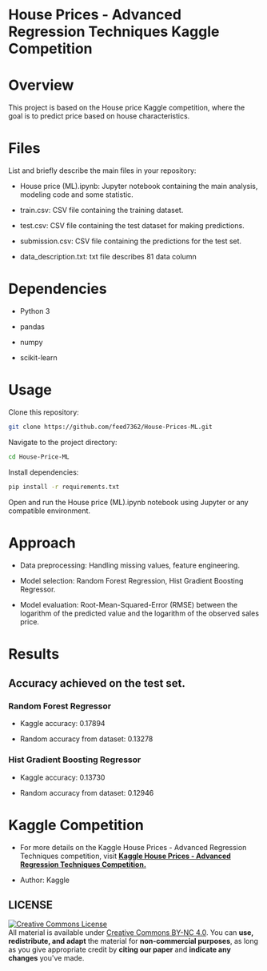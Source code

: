 # House Prices - Advanced Regression Techniques Kaggle Competition

# Overview

This project is based on the House price Kaggle competition, where the goal is to predict price based on house characteristics.

# Files

List and briefly describe the main files in your repository:

- House price (ML).ipynb: Jupyter notebook containing the main analysis, modeling code and some statistic.

- train.csv: CSV file containing the training dataset.

- test.csv: CSV file containing the test dataset for making predictions.

- submission.csv: CSV file containing the predictions for the test set.

- data_description.txt: txt file describes 81 data column

# Dependencies

- Python 3

- pandas

- numpy

- scikit-learn

# Usage

Clone this repository:

```sh
git clone https://github.com/feed7362/House-Prices-ML.git
```
Navigate to the project directory:

```sh
cd House-Price-ML
```
Install dependencies:
```sh
pip install -r requirements.txt
```
Open and run the House price (ML).ipynb notebook using Jupyter or any compatible environment.

# Approach

- Data preprocessing: Handling missing values, feature engineering.

- Model selection: Random Forest Regression, Hist Gradient Boosting Regressor.

- Model evaluation: Root-Mean-Squared-Error (RMSE) between the logarithm of the predicted value and the logarithm of the observed sales price.

# Results

## Accuracy achieved on the test set.

### Random Forest Regressor

- Kaggle accuracy:  0.17894

- Random accuracy from dataset: 0.13278

### Hist Gradient Boosting Regressor

- Kaggle accuracy:  0.13730

- Random accuracy from dataset: 0.12946

# Kaggle Competition

- For more details on the Kaggle House Prices - Advanced Regression Techniques competition, visit [**Kaggle House Prices - Advanced Regression Techniques Competition.**](https://www.kaggle.com/competitions/house-prices-advanced-regression-techniques/)

- Author: Kaggle

## LICENSE
<a rel="license" href="http://creativecommons.org/licenses/by-nc/4.0/"><img alt="Creative Commons License" style="border-width:0" src="https://i.creativecommons.org/l/by-nc/4.0/88x31.png" /></a><br />All material is available under [Creative Commons BY-NC 4.0](https://creativecommons.org/licenses/by-nc/4.0/). You can **use, redistribute, and adapt** the material for **non-commercial purposes**, as long as you give appropriate credit by **citing our paper** and **indicate any changes** you've made.
